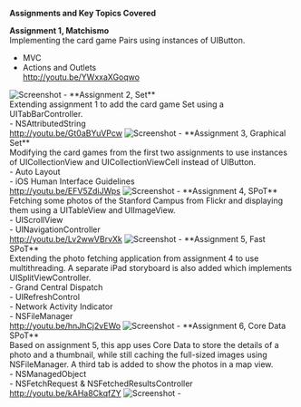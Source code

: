 **Assignments and Key Topics Covered**<br />

**Assignment 1, Matchismo**<br />
Implementing the card game Pairs using instances of UIButton.<br />
- MVC<br />
- Actions and Outlets<br />
<a href="http://youtu.be/YWxxaXGoqwo">http://youtu.be/YWxxaXGoqwo</a>

<img src="https://lh4.googleusercontent.com/-RnntbpcGPw0/UcNOMcIbc2I/AAAAAAAAABA/pOXBxjI3kcQ/w160-h284-no/Assignment1_Small.png" alt="Screenshot">
-
**Assignment 2, Set**<br />
Extending assignment 1 to add the card game Set using a UITabBarController.<br />
- NSAttributedString<br />
<a href="http://youtu.be/Gt0aBYuVPcw">http://youtu.be/Gt0aBYuVPcw</a>

<img src="https://lh5.googleusercontent.com/-G3qrui2OIvg/UcNONMq9tvI/AAAAAAAAABc/AUI5QZsR-IU/w160-h284-no/Assignment2_Small.png" alt="Screenshot">
-
**Assignment 3, Graphical Set**<br />
Modifying the card games from the first two assignments to use instances of UICollectionView and UICollectionViewCell instead of UIButton.<br />
- Auto Layout<br />
- iOS Human Interface Guidelines<br />
<a href="http://youtu.be/EFV5ZdiJWps">http://youtu.be/EFV5ZdiJWps</a>

<img src="https://lh4.googleusercontent.com/-dhlwvpxopOQ/UdvnSUQfT6I/AAAAAAAAAD0/fR81kb3xP-0/s284/Assignment3_2_Small.png" alt="Screenshot">
-
**Assignment 4, SPoT**<br />
Fetching some photos of the Stanford Campus from Flickr and displaying them using a UITableView and UIImageView.<br />
- UIScrollView<br />
- UINavigationController<br />
<a href="http://youtu.be/Lv2wwVBrvXk">http://youtu.be/Lv2wwVBrvXk</a>

<img src="https://lh3.googleusercontent.com/-WAXaJURvNFc/Uci8AaJ5-8I/AAAAAAAAADQ/Gcgb6vL-mY4/w160-h284-no/Assignment4+_Small.png" alt="Screenshot">
-
**Assignment 5, Fast SPoT**<br />
Extending the photo fetching application from assignment 4 to use multithreading.  A separate iPad storyboard is also added which implements UISplitViewController.<br />
- Grand Central Dispatch<br />
- UIRefreshControl<br />
- Network Activity Indicator<br />
- NSFileManager<br />
<a href="http://youtu.be/hnJhCj2vEWo">http://youtu.be/hnJhCj2vEWo</a>

<img src="https://lh3.googleusercontent.com/-9tKkDvlhxjU/UdvqyIB36CI/AAAAAAAAAEE/ZAbeDWvR79k/s379/Assignment5_Small.png" alt="Screenshot">
-
**Assignment 6, Core Data SPoT**<br />
Based on assignment 5, this app uses Core Data to store the details of a photo and a thumbnail, while still caching the full-sized images using NSFileManager.  A third tab is added to show the photos in a map view.<br />
- NSManagedObject<br />
- NSFetchRequest & NSFetchedResultsController<br />
<a href="http://youtu.be/kAHa8CkqfZY">http://youtu.be/kAHa8CkqfZY</a>
<img src="https://lh3.googleusercontent.com/-dxWqDFugBxE/UfaZ6TpL8mI/AAAAAAAAAFE/hHrff84-cuE/w160-h284-no/Assignment6_2_Small.png" alt="Screenshot">
-